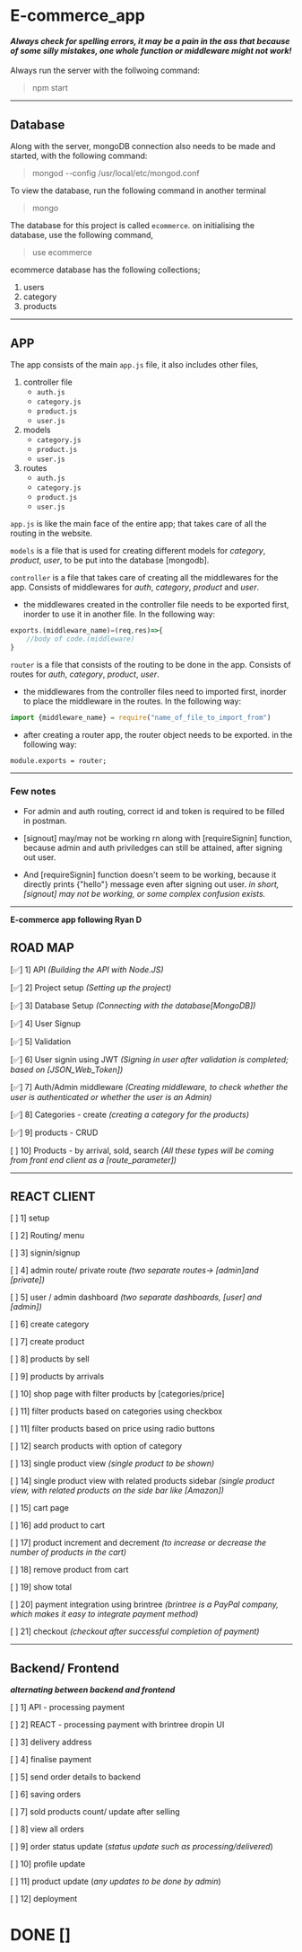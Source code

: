 # E-commerce_app

#### _Always check for spelling errors, it may be a pain in the ass that because of some silly mistakes, one whole function or middleware might not work!_

Always run the server with the follwoing command:

> npm start

---

## **Database**

Along with the server, mongoDB connection also needs to be made and started, with the following command:

> mongod --config /usr/local/etc/mongod.conf

To view the database, run the following command in another terminal

> mongo

The database for this project is called `ecommerce`. on initialising the database, use the following command,

> use ecommerce

ecommerce database has the following collections;

1. users
2. category
3. products

---

## **APP**

The app consists of the main `app.js` file, it also includes other files,

1. controller file
   - `auth.js`
   - `category.js`
   - `product.js`
   - `user.js`
1. models
   - `category.js`
   - `product.js`
   - `user.js`
1. routes
   - `auth.js`
   - `category.js`
   - `product.js`
   - `user.js`

`app.js` is like the main face of the entire app; that takes care of all the routing in the website.

`models` is a file that is used for creating different models for _category_, _product_, _user_, to be put into the database [mongodb].

`controller` is a file that takes care of creating all the middlewares for the app. Consists of middlewares for _auth_, _category_, _product_ and _user_.

- the middlewares created in the controller file needs to be exported first, inorder to use it in another file. In the following way:

```javascript
exports.(middleware_name)=(req,res)=>{
    //body of code.(middleware)
}
```

`router` is a file that consists of the routing to be done in the app. Consists of routes for _auth_, _category_, _product_, _user_.

- the middlewares from the controller files need to imported first, inorder to place the middleware in the routes. In the following way:

```javascript
import {middleware_name} = require("name_of_file_to_import_from")
```

- after creating a router app, the router object needs to be exported. in the following way:

```
module.exports = router;
```

---

### Few notes

- For admin and auth routing, correct id and token is required to be filled in postman.

- [signout] may/may not be working rn along with [requireSignin] function, because admin and auth priviledges can still be attained, after signing out user.

- And [requireSignin] function doesn't seem to be working, because it directly prints {"hello"} message even after signing out user. _in short, [signout] may not be working, or some complex confusion exists._

---

**E-commerce app following Ryan D**

## **ROAD MAP**

[✅] 1] API _(Building the API with Node.JS)_

[✅] 2] Project setup _(Setting up the project)_

[✅] 3] Database Setup _(Connecting with the database[MongoDB])_

[✅] 4] User Signup

[✅] 5] Validation

[✅] 6] User signin using JWT _(Signing in user after validation is completed; based on [JSON_Web_Token])_

[✅] 7] Auth/Admin middleware _(Creating middleware, to check whether the user is authenticated or whether the user is an Admin)_

[✅] 8] Categories - create _(creating a category for the products)_

[✅] 9] products - CRUD

[ ] 10] Products - by arrival, sold, search _(All these types will be coming from front end client as a [route_parameter])_

---

## **REACT CLIENT**

[ ] 1] setup

[ ] 2] Routing/ menu

[ ] 3] signin/signup

[ ] 4] admin route/ private route _(two separate routes-> [admin]and [private])_

[ ] 5] user / admin dashboard _(two separate dashboards, [user] and [admin])_

[ ] 6] create category

[ ] 7] create product

[ ] 8] products by sell

[ ] 9] products by arrivals

[ ] 10] shop page with filter products by [categories/price]

[ ] 11] filter products based on categories using checkbox

[ ] 11] filter products based on price using radio buttons

[ ] 12] search products with option of category

[ ] 13] single product view _(single product to be shown)_

[ ] 14] single product view with related products sidebar _(single product view, with related products on the side bar like [Amazon])_

[ ] 15] cart page

[ ] 16] add product to cart

[ ] 17] product increment and decrement _(to increase or decrease the number of products in the cart)_

[ ] 18] remove product from cart

[ ] 19] show total

[ ] 20] payment integration using brintree _(brintree is a PayPal company, which makes it easy to integrate payment method)_

[ ] 21] checkout _(checkout after successful completion of payment)_

---

## **Backend/ Frontend**

**_alternating between backend and frontend_**

[ ] 1] API - processing payment

[ ] 2] REACT - processing payment with brintree dropin UI

[ ] 3] delivery address

[ ] 4] finalise payment

[ ] 5] send order details to backend

[ ] 6] saving orders

[ ] 7] sold products count/ update after selling

[ ] 8] view all orders

[ ] 9] order status update (_status update such as processing/delivered_)

[ ] 10] profile update

[ ] 11] product update (_any updates to be done by admin_)

[ ] 12] deployment

# **DONE []**
